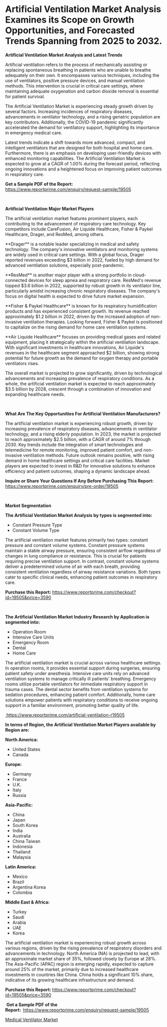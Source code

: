 <p><h1>Artificial Ventilation Market Analysis Examines its Scope on Growth Opportunities, and Forecasted Trends Spanning from 2025 to 2032.</h1></p><p><strong>Artificial Ventilation Market Analysis and Latest Trends</strong></p>
<p><p>Artificial ventilation refers to the process of mechanically assisting or replacing spontaneous breathing in patients who are unable to breathe adequately on their own. It encompasses various techniques, including the use of ventilators, positive pressure devices, and manual ventilation methods. This intervention is crucial in critical care settings, where maintaining adequate oxygenation and carbon dioxide removal is essential for patient survival.</p><p>The Artificial Ventilation Market is experiencing steady growth driven by several factors. Increasing incidences of respiratory diseases, advancements in ventilator technology, and a rising geriatric population are key contributors. Additionally, the COVID-19 pandemic significantly accelerated the demand for ventilatory support, highlighting its importance in emergency medical care. </p><p>Latest trends indicate a shift towards more advanced, compact, and intelligent ventilators that are designed for both hospital and home care. Furthermore, there is an emphasis on developing user-friendly devices with enhanced monitoring capabilities. The Artificial Ventilation Market is expected to grow at a CAGR of 1.00% during the forecast period, reflecting ongoing innovations and a heightened focus on improving patient outcomes in respiratory care.</p></p>
<p><strong>Get a Sample PDF of the Report:&nbsp;</strong> <a href="https://www.reportprime.com/enquiry/request-sample/19505?utm_campaign=3218&utm_medium=2&utm_source=Github&utm_content=ia&utm_term=19032025&utm_id=artificial-ventilation">https://www.reportprime.com/enquiry/request-sample/19505</a></p>
<p>&nbsp;</p>
<p><strong>Artificial Ventilation Major Market Players</strong></p>
<p><p>The artificial ventilation market features prominent players, each contributing to the advancement of respiratory care technology. Key competitors include CareFusion, Air Liquide Healthcare, Fisher & Paykel Healthcare, Drager, and ResMed, among others.</p><p>**Drager** is a notable leader specializing in medical and safety technology. The company's innovative ventilators and monitoring systems are widely used in critical care settings. With a global focus, Drager reported revenues exceeding $3 billion in 2022, fueled by high demand for advanced ventilation solutions, especially post-pandemic.</p><p>**ResMed** is another major player with a strong portfolio in cloud-connected devices for sleep apnea and respiratory care. ResMed's revenue topped $3.6 billion in 2022, supported by robust growth in its ventilator line, particularly amidst increasing chronic respiratory diseases. The company's focus on digital health is expected to drive future market expansion.</p><p>**Fisher & Paykel Healthcare** is known for its respiratory humidification products and has experienced consistent growth. Its revenue reached approximately $1.2 billion in 2022, driven by the increased adoption of non-invasive ventilation therapies. Looking forward, Fisher & Paykel is positioned to capitalize on the rising demand for home care ventilation systems.</p><p>**Air Liquide Healthcare** focuses on providing medical gases and related equipment, placing it strategically within the artificial ventilation landscape. With significant investments in healthcare innovations, Air Liquide's revenues in the healthcare segment approached $2 billion, showing strong potential for future growth as the demand for oxygen therapy and portable ventilators rises.</p><p>The overall market is projected to grow significantly, driven by technological advancements and increasing prevalence of respiratory conditions. As a whole, the artificial ventilation market is expected to reach approximately $3.5 billion by 2028, crescent through a combination of innovation and expanding healthcare needs.</p></p>
<p>&nbsp;</p>
<p><strong>What Are The Key Opportunities For Artificial Ventilation Manufacturers?</strong></p>
<p><p>The artificial ventilation market is experiencing robust growth, driven by increasing prevalence of respiratory diseases, advancements in ventilator technology, and a rising elderly population. In 2023, the market is projected to reach approximately $2.5 billion, with a CAGR of around 7% through 2030. Key trends include the integration of smart technologies and telemedicine for remote monitoring, improved patient comfort, and non-invasive ventilation methods. Future outlook remains positive, with rising demand in home healthcare settings and critical care facilities. Market players are expected to invest in R&D for innovative solutions to enhance efficiency and patient outcomes, shaping a dynamic landscape ahead.</p></p>
<p><strong>Inquire or Share Your Questions If Any Before Purchasing This Report:</strong> <a href="https://www.reportprime.com/enquiry/pre-order/19505?utm_campaign=3218&utm_medium=2&utm_source=Github&utm_content=ia&utm_term=19032025&utm_id=artificial-ventilation">https://www.reportprime.com/enquiry/pre-order/19505</a></p>
<p>&nbsp;</p>
<p><strong>Market Segmentation</strong></p>
<p><strong>The Artificial Ventilation Market Analysis by types is segmented into:</strong></p>
<p><ul><li>Constant Pressure Type</li><li>Constant Volume Type</li></ul></p>
<p><p>The artificial ventilation market features primarily two types: constant pressure and constant volume systems. Constant pressure systems maintain a stable airway pressure, ensuring consistent airflow regardless of changes in lung compliance or resistance. This is crucial for patients requiring precise ventilation support. In contrast, constant volume systems deliver a predetermined volume of air with each breath, providing consistent ventilation regardless of airway resistance variations. Both types cater to specific clinical needs, enhancing patient outcomes in respiratory care.</p></p>
<p><strong>Purchase this Report:&nbsp;</strong><a href="https://www.reportprime.com/checkout?id=19505&price=3590&utm_campaign=3218&utm_medium=2&utm_source=Github&utm_content=ia&utm_term=19032025&utm_id=artificial-ventilation">https://www.reportprime.com/checkout?id=19505&price=3590</a></p>
<p>&nbsp;</p>
<p><strong>The Artificial Ventilation Market Industry Research by Application is segmented into:</strong></p>
<p><ul><li>Operation Room</li><li>Intensive Care Units</li><li>Emergency Room</li><li>Dental</li><li>Home Care</li></ul></p>
<p><p>The artificial ventilation market is crucial across various healthcare settings. In operation rooms, it provides essential support during surgeries, ensuring patient safety under anesthesia. Intensive care units rely on advanced ventilation systems to manage critically ill patients' breathing. Emergency rooms utilize portable ventilators for immediate respiratory support in trauma cases. The dental sector benefits from ventilation systems for sedation procedures, enhancing patient comfort. Additionally, home care solutions empower patients with respiratory conditions to receive ongoing support in a familiar environment, promoting better quality of life.</p></p>
<p><a href="https://www.reportprime.com/artificial-ventilation-r19505?utm_campaign=3218&utm_medium=2&utm_source=Github&utm_content=ia&utm_term=19032025&utm_id=artificial-ventilation">&nbsp;https://www.reportprime.com/artificial-ventilation-r19505</a></p>
<p><strong>In terms of Region, the Artificial Ventilation Market Players available by Region are:</strong></p>
<p>
    <p> <strong> North America: </strong>
        <ul>
            <li>United States</li>
            <li>Canada</li>
        </ul>
        </p> 
    <p> <strong> Europe: </strong>
        <ul>
            <li>Germany</li>
            <li>France</li>
            <li>U.K.</li>
            <li>Italy</li>
            <li>Russia</li>
        </ul>
        </p> 
    <p> <strong> Asia-Pacific: </strong>
        <ul>
            <li>China</li>
            <li>Japan</li>
            <li>South Korea</li>
            <li>India</li>
            <li>Australia</li>
            <li>China Taiwan</li>
            <li>Indonesia</li>
            <li>Thailand</li>
            <li>Malaysia</li>
        </ul>
        </p> 
    <p> <strong> Latin America: </strong>
        <ul>
            <li>Mexico</li>
            <li>Brazil</li>
            <li>Argentina Korea</li>
            <li>Colombia</li>
        </ul>
        </p> 
    <p> <strong> Middle East & Africa: </strong>
        <ul>
            <li>Turkey</li>
            <li>Saudi</li>
            <li>Arabia</li>
            <li>UAE</li>
            <li>Korea</li>
        </ul>
    </p>
    </p>
<p><p>The artificial ventilation market is experiencing robust growth across various regions, driven by the rising prevalence of respiratory disorders and advancements in technology. North America (NA) is projected to lead, with an approximate market share of 35%, followed closely by Europe at 28%. The Asia-Pacific (APAC) region is emerging rapidly, expected to capture around 25% of the market, primarily due to increased healthcare investments in countries like China. China holds a significant 10% share, indicative of its growing healthcare infrastructure and demand.</p></p>
<p><strong>Purchase this Report: </strong><a href="https://www.reportprime.com/checkout?id=19505&price=3590&utm_campaign=3218&utm_medium=2&utm_source=Github&utm_content=ia&utm_term=19032025&utm_id=artificial-ventilation">https://www.reportprime.com/checkout?id=19505&price=3590</a></p>
<p>&nbsp;<strong>Get a Sample PDF of the Report:&nbsp;&nbsp;</strong><a href="https://www.reportprime.com/enquiry/request-sample/19505?utm_campaign=3218&utm_medium=2&utm_source=Github&utm_content=ia&utm_term=19032025&utm_id=artificial-ventilation">https://www.reportprime.com/enquiry/request-sample/19505</a></p>
<p><strong></strong></p>
<p><p><a href="https://github.com/failarustic/Market-Research-Report-List-1/blob/main/medical-ventilator-market.md?utm_campaign=3218&utm_medium=2&utm_source=Github&utm_content=ia&utm_term=19032025&utm_id=artificial-ventilation">Medical Ventilator Market</a></p></p>
